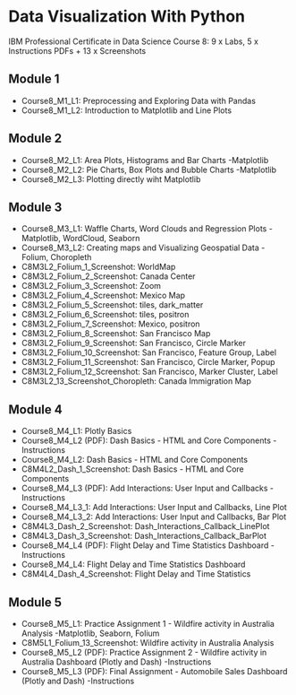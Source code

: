 # Data Visualization With Python
IBM Professional Certificate in Data Science Course 8: 9 x Labs, 5 x Instructions PDFs + 13 x Screenshots
## Module 1
 * Course8_M1_L1: Preprocessing and Exploring Data with Pandas
 * Course8_M1_L2: Introduction to Matplotlib and Line Plots 
## Module 2
 * Course8_M2_L1: Area Plots, Histograms and Bar Charts -Matplotlib
 * Course8_M2_L2: Pie Charts, Box Plots and Bubble Charts -Matplotlib
 * Course8_M2_L3: Plotting directly wiht Matplotlib
## Module 3
 * Course8_M3_L1: Waffle Charts, Word Clouds and Regression Plots -Matplotlib, WordCloud, Seaborn
 * Course8_M3_L2: Creating maps and Visualizing Geospatial Data -Folium, Choropleth
 * C8M3L2_Folium_1_Screenshot: WorldMap
 * C8M3L2_Folium_2_Screenshot: Canada Center
 * C8M3L2_Folium_3_Screenshot: Zoom
 * C8M3L2_Folium_4_Screenshot: Mexico Map
 * C8M3L2_Folium_5_Screenshot: tiles, dark_matter
 * C8M3L2_Folium_6_Screenshot: tiles, positron
 * C8M3L2_Folium_7_Screenshot: Mexico, positron
 * C8M3L2_Folium_8_Screenshot: San Francisco Map
 * C8M3L2_Folium_9_Screenshot: San Francisco, Circle Marker
 * C8M3L2_Folium_10_Screenshot: San Francisco, Feature Group, Label
 * C8M3L2_Folium_11_Screenshot: San Francisco, Circle Marker, Popup
 * C8M3L2_Folium_12_Screenshot: San  Francisco, Marker Cluster, Label
 * C8M3L2_13_Screenshot_Choropleth: Canada Immigration Map
## Module 4
 * Course8_M4_L1: Plotly Basics
 * Course8_M4_L2 (PDF): Dash Basics - HTML and Core Components -Instructions
 * Course8_M4_L2: Dash Basics - HTML and Core Components
 * C8M4L2_Dash_1_Screenshot: Dash Basics - HTML and Core Components 
 * Course8_M4_L3 (PDF): Add Interactions: User Input and Callbacks -Instructions
 * Course8_M4_L3_1: Add Interactions: User Input and Callbacks, Line Plot
 * Course8_M4_L3_2: Add Interactions: User Input and Callbacks, Bar Plot
 * C8M4L3_Dash_2_Screenshot: Dash_Interactions_Callback_LinePlot
 * C8M4L3_Dash_3_Screenshot: Dash_Interactions_Callback_BarPlot 
 * Course8_M4_L4 (PDF): Flight Delay and Time Statistics Dashboard -Instructions
 * Course8_M4_L4: Flight Delay and Time Statistics Dashboard
 * C8M4L4_Dash_4_Screenshot: Flight Delay and Time Statistics
## Module 5
 * Course8_M5_L1: Practice Assignment 1 - Wildfire activity in Australia Analysis -Matplotlib, Seaborn, Folium
 * C8M5L1_Folium_13_Screenshot: Wildfire activity in Australia Analysis
 * Course8_M5_L2 (PDF): Practice Assignment 2 - Wildfire activity in Australia Dashboard (Plotly and Dash) -Instructions
 * Course8_M5_L3 (PDF): Final Assignment - Automobile Sales Dashboard (Plotly and Dash) -Instructions
